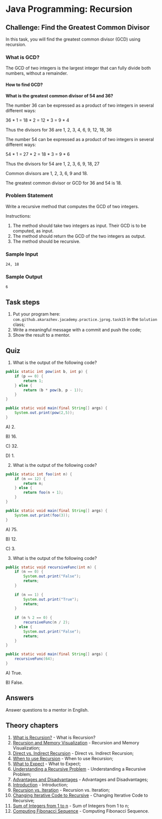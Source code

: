 # Java Programming: Recursion

## Challenge: Find the Greatest Common Divisor

In this task, you will find the greatest common divisor (GCD) using recursion.

### What is GCD?

The GCD of two integers is the largest integer that can fully divide both numbers, without a remainder.

#### How to find GCD?

<b>What is the greatest common divisor of 54 and 36?</b>

The number 36 can be expressed as a product of two integers in several different ways:

36 * 1 = 18 * 2 = 12 * 3 = 9 * 4

Thus the divisors for 36 are 1, 2, 3, 4, 6, 9, 12, 18, 36

The number 54 can be expressed as a product of two integers in several different ways:

54 * 1 = 27 * 2 = 18 * 3 = 9 * 6

Thus the divisors for 54 are 1, 2, 3, 6, 9, 18, 27

Common divisors are 1, 2, 3, 6, 9 and 18.

The greatest common divisor or GCD for 36 and 54 is 18.

### Problem Statement

Write a recursive method that computes the GCD of two integers.

Instructions:
1. The method should take two integers as input. Their GCD is to be computed, as input.
2. The method should return the GCD of the two integers as output.
3. The method should be recursive.

### Sample Input

`24, 18`

### Sample Output

`6`

## Task steps

1. Put your program here: `com.github.akarazhev.jacademy.practice.jprog.task15` in the `Solution` class; 
2. Write a meaningful message with a commit and push the code;
3. Show the result to a mentor.

## Quiz

1. What is the output of the following code?

```java
public static int pow(int b, int p) {
    if (p == 0) {
        return 1;
    } else {
        return (b * pow(b, p - 1)); 
    }
}

public static void main(final String[] args) {
    System.out.print(pow(2,5));
}
```

A) 2.

B) 16.

C) 32.

D) 1.

2. What is the output of the following code?

```java
public static int foo(int n) {
    if (n == 12) {
        return n;
    } else {
        return foo(n + 1);
    }
}

public static void main(final String[] args) {
    System.out.print(foo(3));
}
```

A) 75.

B) 12.

C) 3.

3. What is the output of the following code?

```java
public static void recursiveFunc(int n) {
    if (n == 0) {
        System.out.print("False");
        return;
    }
        
    if (n == 1) {
        System.out.print("True");
        return;
    }
        
    if (n % 2 == 0) {
        recursiveFunc(n / 2);
    } else {
        System.out.print("False");
        return;
    }
}

public static void main(final String[] args) {
    recursiveFunc(64);
}
```

A) True.

B) False.

## Answers

Answer questions to a mentor in English.

## Theory chapters

1. [What is Recursion?](../../../java-programming/doc/recursion/chapter_1.md "What is Recursion?") - What is Recursion?
2. [Recursion and Memory Visualization](../../../java-programming/doc/recursion/chapter_2.md "Recursion and Memory Visualization") -
   Recursion and Memory Visualization;
3. [Direct vs. Indirect Recursion](../../../java-programming/doc/recursion/chapter_3.md "Direct vs. Indirect Recursion") -
   Direct vs. Indirect Recursion;
4. [When to use Recursion](../../../java-programming/doc/recursion/chapter_4.md "When to use Recursion") - When to use Recursion;
5. [What to Expect](../../../java-programming/doc/recursion/chapter_5.md "What to Expect") - What to Expect;
6. [Understanding a Recursive Problem](../../../java-programming/doc/recursion/chapter_6.md "Understanding a Recursive Problem") -
   Understanding a Recursive Problem;
7. [Advantages and Disadvantages](../../../java-programming/doc/recursion/chapter_7.md "Advantages and Disadvantages") -
   Advantages and Disadvantages;
8. [Introduction](../../../java-programming/doc/recursion/chapter_8.md "Introduction") - Introduction;
9. [Recursion vs. Iteration](../../../java-programming/doc/recursion/chapter_9.md "Recursion vs. Iteration") - Recursion vs. Iteration;
10. [Changing Iterative Code to Recursive](../../../java-programming/doc/recursion/chapter_10.md "Changing Iterative Code to Recursive") -
    Changing Iterative Code to Recursive;
11. [Sum of Integers from 1 to n](../../../java-programming/doc/recursion/chapter_11.md "Sum of Integers from 1 to n") -
    Sum of Integers from 1 to n;
13. [Computing Fibonacci Sequence](../../../java-programming/doc/recursion/chapter_12.md "Computing Fibonacci Sequence") -
    Computing Fibonacci Sequence.
